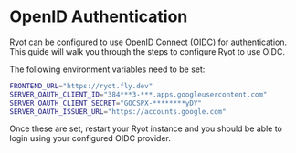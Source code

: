 # OpenID Authentication

Ryot can be configured to use OpenID Connect (OIDC) for authentication. This guide will
walk you through the steps to configure Ryot to use OIDC.

The following environment variables need to be set:

```bash
FRONTEND_URL="https://ryot.fly.dev"
SERVER_OAUTH_CLIENT_ID="384***3-***.apps.googleusercontent.com"
SERVER_OAUTH_CLIENT_SECRET="GOCSPX-********yDY"
SERVER_OAUTH_ISSUER_URL="https://accounts.google.com"
```

Once these are set, restart your Ryot instance and you should be able to login using
your configured OIDC provider.
